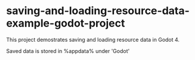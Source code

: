 # saving-and-loading-resource-data-example-godot-project

This project demostrates saving and loading resource data in Godot 4. 

Saved data is stored in %appdata% under 'Godot'

